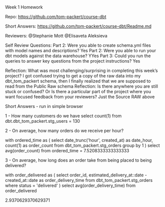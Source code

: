Week 1 Homework

Repo: https://github.com/tom-packert/course-dbt

Short Answers: https://github.com/tom-packert/course-dbt/Readme.md

Reviewers: @Stephanie Mott @Elisaveta Aleksieva 

Self Review Questions:
Part 2: Were you able to create schema.yml files with model names and descriptions? Yes
Part 2: Were you able to run your dbt models against the data warehouse? YYes
Part 3: Could you run the queries to answer key questions from the project instructions? Yes

Reflection: What was most challenging/surprising in completing this week’s project?
I got confused trying to get a copy of the raw data into my dbt_tom_packert schema, then I finally realized that we are supposed to read from the Public Raw schema
Reflection: Is there anywhere you are still stuck or confused? Or Is there a particular part of the project where you want focused feedback from your reviewers? Just the Source RAW above

Short Answers - run in simple browser

1 - How many customers do we have
select count(1) from dbt.dbt_tom_packert.stg_users = 130

2 - On average, how many orders do we receive per hour?

with ordered_time as (
select 
  date_trunc('hour',  created_at) as date_hour,
  count(1) as order_count
from dbt_tom_packert.stg_orders 
group by 1 
)
select avg(order_count)
from ordered_time = 7.5208333333333333

3 - On average, how long does an order take from being placed to being delivered?

with order_delivered as (
select 
  order_id,
  estimated_delivery_at::date - created_at::date as order_delivery_time 
from dbt_tom_packert.stg_orders
where status = 'delivered'
)
select avg(order_delivery_time) from order_delivered

2.9370629370629371

